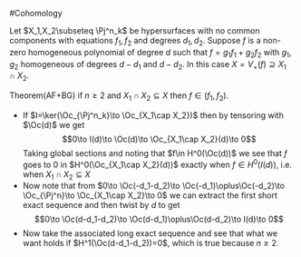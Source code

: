 #Cohomology 

Let $X_1,X_2\subseteq \Pj^n_k$ be hypersurfaces with no common components with equations $f_1,f_2$ and degrees $d_1,d_2$. 
Suppose $f$ is a non-zero homogeneous polynomial of degree $d$ such that $f=g_1f_1+g_2f_2$ with $g_1,g_2$ homogeneous of degrees $d-d_1$ and $d-d_2$. In this case $X=V_+(f)\supseteq X_1\cap X_2$.

Theorem(AF+BG) if $n\geq 2$ and $X_1\cap X_2\subseteq X$ then $f\in (f_1,f_2)$.
- If $I=\ker(\Oc_{\Pj^n_k}\to \Oc_{X_1\cap X_2})$ then by tensoring with $\Oc(d)$ we get$$0\to I(d)\to \Oc(d)\to \Oc_{X_1\cap X_2}(d)\to 0$$Taking global sections and noting that $f\in H^0(\Oc(d))$ we see that $f$ goes to $0$ in $H^0(\Oc_{X_1\cap X_2}(d))$ exactly when $f\in H^0(I(d))$, i.e. when $X_1\cap X_2\subseteq X$
- Now note that from $0\to \Oc(-d_1-d_2)\to \Oc(-d_1)\oplus\Oc(-d_2)\to \Oc_{\Pj^n}\to \Oc_{X_1\cap X_2}\to 0$ we can extract the first short exact sequence and then twist by $d$ to get$$0\to \Oc(d-d_1-d_2)\to \Oc(d-d_1)\oplus\Oc(d-d_2)\to I(d)\to 0$$
- Now take the associated long exact sequence and see that what we want holds if $H^1(\Oc(d-d_1-d_2))=0$, which is true because $n\geq 2$.